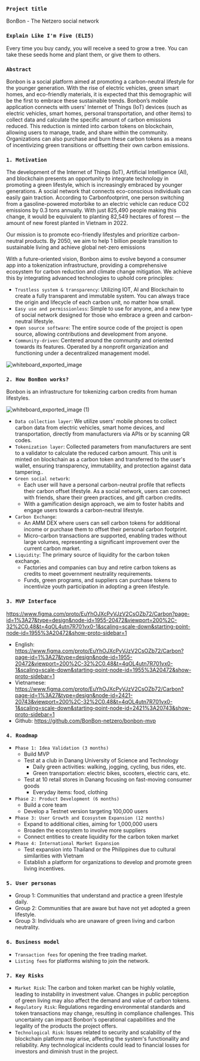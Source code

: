 ### `Project title`
BonBon - The Netzero social network

### `Explain Like I'm Five (ELI5)` 
Every time you buy candy, you will receive a seed to grow a tree. You can take these seeds home and plant them, or give them to others.

### `Abstract`
Bonbon is a social platform aimed at promoting a carbon-neutral lifestyle for the younger generation. With the rise of electric vehicles, green smart homes, and eco-friendly materials, it is expected that this demographic will be the first to embrace these sustainable trends. Bonbon’s mobile application connects with users' Internet of Things (IoT) devices (such as electric vehicles, smart homes, personal transportation, and other items) to collect data and calculate the specific amount of carbon emissions reduced. This reduction is minted into carbon tokens on blockchain, allowing users to manage, trade, and share within the community. Organizations can also purchase and burn these carbon tokens as a means of incentivizing green transitions or offsetting their own carbon emissions.
  
### `1. Motivation`

The development of the Internet of Things (IoT), Artificial Intelligence (AI), and blockchain presents an opportunity to integrate technology in promoting a green lifestyle, which is increasingly embraced by younger generations. A social network that connects eco-conscious individuals can easily gain traction. According to Carbonfootprint, one person switching from a gasoline-powered motorbike to an electric vehicle can reduce CO2 emissions by 0.3 tons annually. With just 825,490 people making this change, it would be equivalent to planting 82,549 hectares of forest — the amount of new forest planted in Vietnam in 2022.

Our mission is to promote eco-friendly lifestyles and prioritize carbon-neutral products. By 2050, we aim to help 1 billion people transition to sustainable living and achieve global net-zero emissions

With a future-oriented vision, Bonbon aims to evolve beyond a consumer app into a tokenization infrastructure, providing a comprehensive ecosystem for carbon reduction and climate change mitigation. We achieve this by integrating advanced technologies to uphold core principles:

- `Trustless system & transparency`: Utilizing IOT, AI and Blockchain to create a fully transparent and immutable system. You can always trace the origin and lifecycle of each carbon unit, no matter how small.
- `Easy use and permissionless`: Simple to use for anyone, and a new type of social network designed for those who embrace a green and carbon-neutral lifestyle.
- `Open source software`: The entire source code of the project is open source, allowing contributions and development from anyone.
- `Community-driven`: Centered around the community and oriented towards its features. Operated by a nonprofit organization and functioning under a decentralized management model.

![whiteboard_exported_image](https://github.com/user-attachments/assets/c30758df-a765-4ab7-97b4-8e06980b9436)


### `2. How BonBon works?` 

Bonbon is an infrastructure for tokenizing carbon credits from human lifestyles.

![whiteboard_exported_image (1)](https://github.com/user-attachments/assets/3a7ed0f4-aee5-4889-9f7d-535295ac62cb)

- `Data collection layer`: We utilize users' mobile phones to collect carbon data from electric vehicles, smart home devices, and transportation, directly from manufacturers via APIs or by scanning QR codes.
- `Tokenization layer`: Collected parameters from manufacturers are sent to a validator to calculate the reduced carbon amount. This unit is minted on blockchain as a carbon token and transferred to the user's wallet, ensuring transparency, immutability, and protection against data tampering..
- `Green social network`:
  - Each user will have a personal carbon-neutral profile that reflects their carbon offset lifestyle. As a social network, users can connect with friends, share their green practices, and gift carbon credits.
  - With a gamification design approach, we aim to foster habits and engage users towards a carbon-neutral lifestyle.
- `Carbon Exchange`:
  - An AMM DEX where users can sell carbon tokens for additional income or purchase them to offset their personal carbon footprint.
  - Micro-carbon transactions are supported, enabling trades without large volumes, representing a significant improvement over the current carbon market.
- `Liquidity`: The primary source of liquidity for the carbon token exchange.
  - Factories and companies can buy and retire carbon tokens as credits to meet government neutrality requirements.
  - Funds, green programs, and suppliers can purchase tokens to incentivize youth participation in adopting a green lifestyle.

### `3. MVP Interface`
https://www.figma.com/proto/EuYhOJXcPyVJzV2CsOZb72/Carbon?page-id=1%3A27&type=design&node-id=1955-20472&viewport=200%2C-32%2C0.48&t=4qOL4utn7R701vx0-1&scaling=scale-down&starting-point-node-id=1955%3A20472&show-proto-sidebar=1

- English: https://www.figma.com/proto/EuYhOJXcPyVJzV2CsOZb72/Carbon?page-id=1%3A27&type=design&node-id=1955-20472&viewport=200%2C-32%2C0.48&t=4qOL4utn7R701vx0-1&scaling=scale-down&starting-point-node-id=1955%3A20472&show-proto-sidebar=1
- Vietnamese: https://www.figma.com/proto/EuYhOJXcPyVJzV2CsOZb72/Carbon?page-id=1%3A27&type=design&node-id=2421-20743&viewport=200%2C-32%2C0.48&t=4qOL4utn7R701vx0-1&scaling=scale-down&starting-point-node-id=2421%3A20743&show-proto-sidebar=1
- Github: https://github.com/BonBon-netzero/bonbon-mvp

### `4. Roadmap`

- `Phase 1: Idea Validation (3 months)`
  - Build MVP
  - Test at a club in Danang University of Science and Technology
    - Daily green activities: walking, jogging, cycling, bus rides, etc.
    - Green transportation: electric bikes, scooters, electric cars, etc.
  - Test at 10 retail stores in Danang focusing on fast-moving consumer goods
    - Everyday items: food, clothing
- `Phase 2: Product Development (6 months)`
  - Build a core team
  - Develop a Testnet version targeting 100,000 users
- `Phase 3: User Growth and Ecosystem Expansion (12 months)`
  - Expand to additional cities, aiming for 1,000,000 users
  - Broaden the ecosystem to involve more suppliers
  - Connect entities to create liquidity for the carbon token market
- `Phase 4: International Market Expansion`
  - Test expansion into Thailand or the Philippines due to cultural similarities with Vietnam
  - Establish a platform for organizations to develop and promote green living incentives.

### `5. User personas`

- Group 1: Communities that understand and practice a green lifestyle daily.
- Group 2: Communities that are aware but have not yet adopted a green lifestyle.
- Group 3: Individuals who are unaware of green living and carbon neutrality.

### `6. Business model`

- `Transaction fees` for opening the free trading market.
- `Listing fees` for platforms wishing to join the network.

### `7. Key Risks`

- `Market Risk`: The carbon and token market can be highly volatile, leading to instability in investment value. Changes in public perception of green living may also affect the demand and value of carbon tokens.
- `Regulatory Risk`: Regulations regarding environmental standards and token transactions may change, resulting in compliance challenges. This uncertainty can impact Bonbon's operational capabilities and the legality of the products the project offers.
- `Technological Risk`: Issues related to security and scalability of the blockchain platform may arise, affecting the system's functionality and reliability. Any technological incidents could lead to financial losses for investors and diminish trust in the project.
